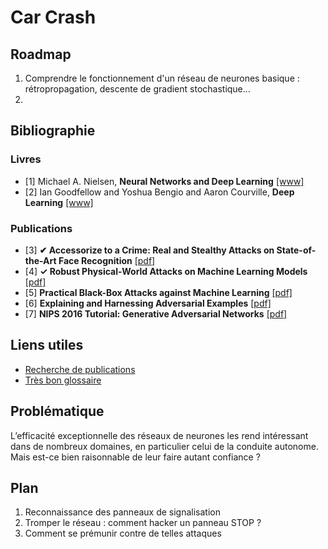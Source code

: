 # Car Crash

## Roadmap

1. Comprendre le fonctionnement d'un réseau de neurones basique : rétropropagation, descente de gradient stochastique...
2. 




## Bibliographie

### Livres

- [1] Michael A. Nielsen, **Neural Networks and Deep Learning** [[www]](http://neuralnetworksanddeeplearning.com)
- [2] Ian Goodfellow and Yoshua Bengio and Aaron Courville, **Deep Learning** [[www]](http://www.deeplearningbook.org)

### Publications

- [3] **✔ Accessorize to a Crime: Real and Stealthy Attacks on State-of-the-Art Face Recognition** [[pdf]](https://www.cs.cmu.edu/~sbhagava/papers/face-rec-ccs16.pdf)
- [4] **✓ Robust Physical-World Attacks on Machine Learning Models** [[pdf]](https://arxiv.org/pdf/1707.08945.pdf)
- [5] **Practical Black-Box Attacks against Machine Learning** [[pdf]](https://arxiv.org/pdf/1602.02697v4.pdf)
- [6] **Explaining and Harnessing Adversarial Examples** [[pdf]](https://arxiv.org/pdf/1412.6572.pdf)
- [7] **NIPS 2016 Tutorial: Generative Adversarial Networks** [[pdf]](https://arxiv.org/pdf/1701.00160v4.pdf)

## Liens utiles

- [Recherche de publications](http://www.arxiv-sanity.com)
- [Très bon glossaire](http://www.wildml.com/deep-learning-glossary/)


## Problématique

L’efficacité exceptionnelle des réseaux de neurones les rend intéressant dans de nombreux domaines, en particulier celui de la conduite autonome. Mais est-ce bien raisonnable de leur faire autant confiance ?

## Plan

1. Reconnaissance des panneaux de signalisation
2. Tromper le réseau : comment hacker un panneau STOP ?
3. Comment se prémunir contre de telles attaques
